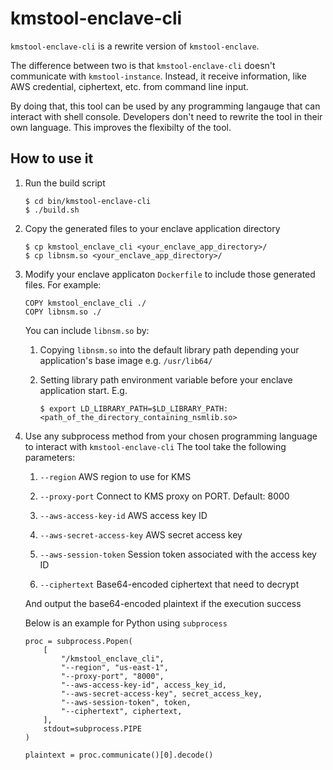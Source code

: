# kmstool-enclave-cli

`kmstool-enclave-cli` is a rewrite version of `kmstool-enclave`.

The difference between two is that `kmstool-enclave-cli` doesn't communicate with `kmstool-instance`. Instead, it receive information, like AWS credential, ciphertext, etc. from command line input.

By doing that, this tool can be used by any programming langauge that can interact with shell console. Developers don't need to rewrite the tool in their own language. This improves the flexibilty of the tool.

## How to use it

1. Run the build script
   ```
   $ cd bin/kmstool-enclave-cli
   $ ./build.sh
   ```

1. Copy the generated files to your enclave application directory
   ```
   $ cp kmstool_enclave_cli <your_enclave_app_directory>/
   $ cp libnsm.so <your_enclave_app_directory>/
   ```

1. Modify your enclave applicaton `Dockerfile` to include those generated files. For example:
   ```
   COPY kmstool_enclave_cli ./
   COPY libnsm.so ./
   ```

   You can include `libnsm.so` by:

   1. Copying `libnsm.so` into the default library path depending your application's base image e.g. `/usr/lib64/`
   
   1. Setting library path environment variable before your enclave application start. E.g.
      ```
      $ export LD_LIBRARY_PATH=$LD_LIBRARY_PATH:<path_of_the_directory_containing_nsmlib.so>
      ```

1. Use any subprocess method from your chosen programming language to interact with `kmstool-enclave-cli`
   The tool take the following parameters:

   1. `--region` AWS region to use for KMS

   1. `--proxy-port` Connect to KMS proxy on PORT. Default: 8000

   1. `--aws-access-key-id` AWS access key ID

   1. `--aws-secret-access-key` AWS secret access key

   1. `--aws-session-token` Session token associated with the access key ID

   1. `--ciphertext` Base64-encoded ciphertext that need to decrypt

   And output the base64-encoded plaintext if the execution success

   Below is an example for Python using `subprocess`

   ```
   proc = subprocess.Popen(
       [
           "/kmstool_enclave_cli",
           "--region", "us-east-1",
           "--proxy-port", "8000",
           "--aws-access-key-id", access_key_id,
           "--aws-secret-access-key", secret_access_key,
           "--aws-session-token", token,
           "--ciphertext", ciphertext,
       ],
       stdout=subprocess.PIPE
   )

   plaintext = proc.communicate()[0].decode()
   ```
